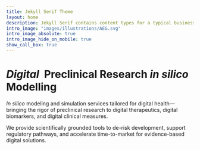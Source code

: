 ```yaml
---
title: Jekyll Serif Theme
layout: home
description: Jekyll Serif contains content types for a typical business website. The theme is fully responsive, blazing fast and artfully illustrated.
intro_image: "images/illustrations/AEG.svg"
intro_image_absolute: true
intro_image_hide_on_mobile: true
show_call_box: true
---
```


# <span class="insilico">_Digital&nbsp;_</span> Preclinical Research <span class="insilico">_in&nbsp;silico&thinsp;_</span> Modelling

_In silico_ modeling and simulation services tailored for digital health—bringing the rigor of preclinical research to digital therapeutics, digital biomarkers, and digital clinical measures.

We provide scientifically grounded tools to de-risk development, support regulatory pathways, and accelerate time-to-market for evidence-based digital solutions.

<!-- We specialize in guiding breakthroughs in Digital Therapeutics (DTx) innovation, including drug-device combinations (‘smart medications’), through a Systems Medicine approach. -->
